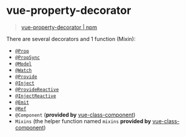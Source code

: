 # vue-property-decorator

> [vue-property-decorator | npm](https://www.npmjs.com/package/vue-property-decorator)



There are several decorators and 1 function (Mixin):

- [`@Prop`](https://www.npmjs.com/package/vue-property-decorator#Prop)
- [`@PropSync`](https://www.npmjs.com/package/vue-property-decorator#PropSync)
- [`@Model`](https://www.npmjs.com/package/vue-property-decorator#Model)
- [`@Watch`](https://www.npmjs.com/package/vue-property-decorator#Watch)
- [`@Provide`](https://www.npmjs.com/package/vue-property-decorator#Provide)
- [`@Inject`](https://www.npmjs.com/package/vue-property-decorator#Provide)
- [`@ProvideReactive`](https://www.npmjs.com/package/vue-property-decorator#ProvideReactive)
- [`@InjectReactive`](https://www.npmjs.com/package/vue-property-decorator#ProvideReactive)
- [`@Emit`](https://www.npmjs.com/package/vue-property-decorator#Emit)
- [`@Ref`](https://www.npmjs.com/package/vue-property-decorator#Ref)
- `@Component` (**provided by** [vue-class-component](https://github.com/vuejs/vue-class-component))
- `Mixins` (the helper function named `mixins` **provided by** [vue-class-component](https://github.com/vuejs/vue-class-component))

